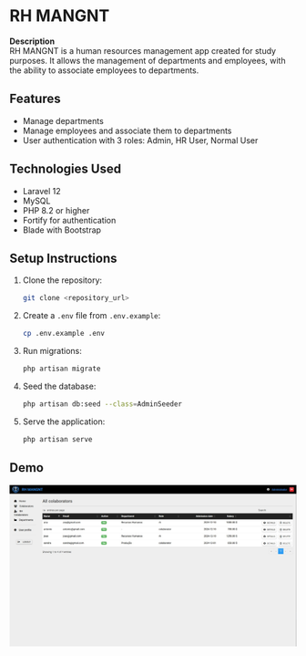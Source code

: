 # RH MANGNT

**Description**  
RH MANGNT is a human resources management app created for study purposes. It allows the management of departments and employees, with the ability to associate employees to departments.

## Features
- Manage departments
- Manage employees and associate them to departments
- User authentication with 3 roles: Admin, HR User, Normal User

## Technologies Used
- Laravel 12
- MySQL
- PHP 8.2 or higher
- Fortify for authentication
- Blade with Bootstrap

## Setup Instructions

1. Clone the repository:
    ```bash
    git clone <repository_url>
    ```

2. Create a `.env` file from `.env.example`:
    ```bash
    cp .env.example .env
    ```

3. Run migrations:
    ```bash
    php artisan migrate
    ```

4. Seed the database:
    ```bash
    php artisan db:seed --class=AdminSeeder
    ```

5. Serve the application:
    ```bash
    php artisan serve
    ```

## Demo
![Demo](demo.jpg)
